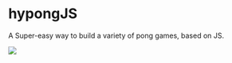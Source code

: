 # hypongJS
A Super-easy way to build a variety of pong games, based on JS.
<p><img src="https://github.com/leejg1313/hypongJS/blob/master/screenshots/hypongJS.gif" /></p>
